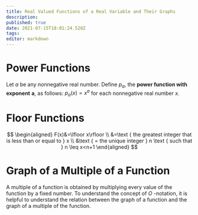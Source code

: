 ```yaml
---
title: Real Valued Functions of a Real Variable and Their Graphs
description: 
published: true
date: 2021-07-15T18:01:24.528Z
tags: 
editor: markdown
---
```


# Power Functions
Let $a$ be any nonnegative real number. Define $p_{a}$, the **power function with exponent** $\boldsymbol{a}$, as follows:
$p_{a}(x)=x^{a}$ for each nonnegative real number $x$.

# Floor Functions

$$
\begin{aligned}
F(x)&=\lfloor x\rfloor \\
&=\text { the greatest integer that is less than or equal to } x \\
&\text { = the unique integer } n \text { such that } n \leq x<n+1
\end{aligned}
$$

# Graph of a Multiple of a Function
A multiple of a function is obtained by multiplying every value of the function by a fixed number. To understand the concept of $O$ -notation, it is helpful to understand the relation between the graph of a function and the graph of a multiple of the function.